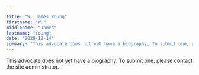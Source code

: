 ```yaml
---

title: "W. James Young"
firstname: "W."
middlename: "James"
lastname: "Young"
date: "2020-12-14"
summary: "This advocate does not yet have a biography. To submit one, please contact the site administrator."
---
```

This advocate does not yet have a biography. To submit one, please contact the site administrator.

